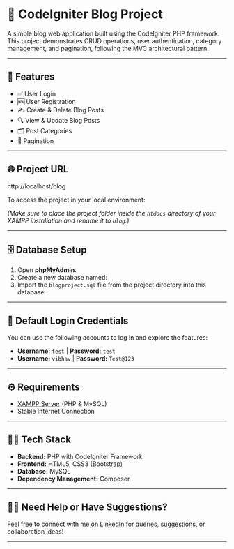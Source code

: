 # 📝 CodeIgniter Blog Project

A simple blog web application built using the CodeIgniter PHP framework. This project demonstrates CRUD operations, user authentication, category management, and pagination, following the MVC architectural pattern.

---

## 🚀 Features

- ✅ User Login  
- 🆕 User Registration  
- ✍️ Create & Delete Blog Posts  
- 🔍 View & Update Blog Posts  
- 🗂️ Post Categories  
- 📄 Pagination  

---

## 🌐 Project URL

http://localhost/blog

To access the project in your local environment:


*(Make sure to place the project folder inside the `htdocs` directory of your XAMPP installation and rename it to `blog`.)*

---

## 🗄️ Database Setup

1. Open **phpMyAdmin**.
2. Create a new database named:
3. Import the `blogproject.sql` file from the project directory into this database.

---

## 🔐 Default Login Credentials

You can use the following accounts to log in and explore the features:

- **Username:** `test` | **Password:** `test`  
- **Username:** `vibhav` | **Password:** `Test@123`

---

## ⚙️ Requirements

- [XAMPP Server](https://www.apachefriends.org/) (PHP & MySQL)
- Stable Internet Connection

---

## 🧑‍💻 Tech Stack

- **Backend:** PHP with CodeIgniter Framework  
- **Frontend:** HTML5, CSS3 (Bootstrap)  
- **Database:** MySQL  
- **Dependency Management:** Composer  

---

## 🙋‍♂️ Need Help or Have Suggestions?

Feel free to connect with me on [LinkedIn](https://www.linkedin.com/in/vibhav30/) for queries, suggestions, or collaboration ideas!

---

